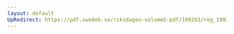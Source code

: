 ```yaml
---
layout: default
UpRedirect: https://pdf.swedeb.se/riksdagen-volumeG-pdf/199293/reg_199293/reg_199293_0140.pdf
---
```

